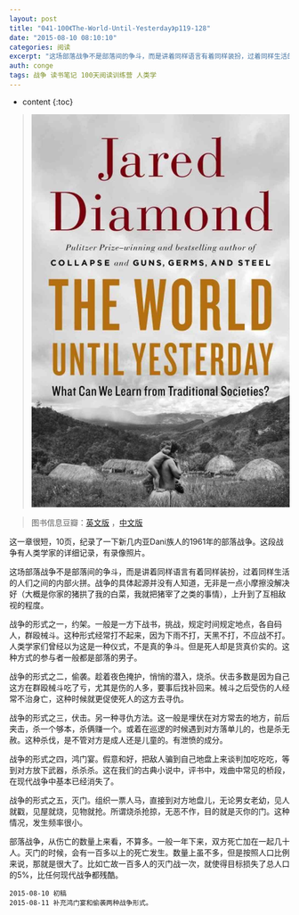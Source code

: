 ```yaml
---
layout: post
title: "041-100《The-World-Until-Yesterday》p119-128"
date: "2015-08-10 08:10:10"
categories: 阅读
excerpt: "这场部落战争不是部落间的争斗，而是讲着同样语言有着同样装扮，过着同样生活的人们之间的内部火拼。战争的具体起源并没有人知道，无非是一点小摩擦没解决好（大概是你家的猪拱了我的白菜，我就把猪宰了之类的事情），上升到了互相敌视的程度..."
auth: conge
tags: 战争 读书笔记 100天阅读训练营 人类学
---
```

* content
{:toc}

> ![the-world-until-yesterday-cover](/assets/images/阅读/118382-16b95d8066e4737a.jpg)

> 图书信息豆瓣：[英文版](http://book.douban.com/subject/10955437/) ，[中文版](http://book.douban.com/subject/25908573/)

这一章很短，10页，纪录了一下新几内亚Dani族人的1961年的部落战争。这段战争有人类学家的详细记录，有录像照片。

这场部落战争不是部落间的争斗，而是讲着同样语言有着同样装扮，过着同样生活的人们之间的内部火拼。战争的具体起源并没有人知道，无非是一点小摩擦没解决好（大概是你家的猪拱了我的白菜，我就把猪宰了之类的事情），上升到了互相敌视的程度。

战争的形式之一，约架。一般是一方下战书，挑战，规定时间规定地点，各自码人，群殴械斗。这种形式经常打不起来，因为下雨不打，天黑不打，不应战不打。人类学家们曾经以为这是一种仪式，不是真的争斗。但是死人却是货真价实的。这种方式的参与者一般都是部落的男子。

战争的形式之二，偷袭。趁着夜色掩护，悄悄的潜入，烧杀。伏击多数是因为自己这方在群殴械斗吃了亏，尤其是伤的人多，要事后找补回来。械斗之后受伤的人经常不治身亡，这种时候就更促使死人的这方去寻仇。

战争的形式之三，伏击。另一种寻仇方法。这一般是埋伏在对方常去的地方，前后夹击，杀一个够本，杀俩赚一个。或着在巡逻的时候遇到对方落单儿的，也是杀无赦。这种杀伐，是不管对方是成人还是儿童的。有泄愤的成分。

战争的形式之四，鸿门宴。假意和好，把敌人骗到自己地盘上来谈判加吃吃吃，等到对方放下武器，杀杀杀。这在我们的古典小说中，评书中，戏曲中常见的桥段，在现代战争中基本已经消失了。

战争的形式之五，灭门。组织一票人马，直接到对方地盘儿，无论男女老幼，见人就戳，见屋就烧，见物就抢。所谓烧杀抢掠，无恶不作，目的就是灭你的门。这种情况，发生频率很小。

部落战争，从伤亡的数量上来看，不算多。一般一年下来，双方死亡加在一起几十人。灭门的时候，会有一百多以上的死亡发生。数量上虽不多，但是按照人口比例来说，那就是很大了。比如亡故一百多人的灭门战一次，就使得目标损失了总人口的5%，比任何现代战争都残酷。

```
2015-08-10 初稿
2015-08-11 补充鸿门宴和偷袭两种战争形式。
```
